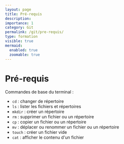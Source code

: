 ```yaml
---
layout: page
title: Pré-requis
description:
importance: 1
category: Git
permalink: /git/pre-requis/
type: formation
visible: true
mermaid:
  enabled: true
  zoomable: true
---
```


# Pré-requis

Commandes de base du terminal :
- `cd` : changer de répertoire
- `ls` : lister les fichiers et répertoires
- `mkdir` : créer un répertoire
- `rm` : supprimer un fichier ou un répertoire
- `cp` : copier un fichier ou un répertoire
- `mv` : déplacer ou renommer un fichier ou un répertoire
- `touch` : créer un fichier vide
- `cat` : afficher le contenu d'un fichier
